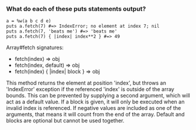 ### What do each of these puts statements output?

```
a = %w(a b c d e)
puts a.fetch(7) #=> IndexError; no element at index 7; nil
puts a.fetch(7, 'beats me') #=> 'beats me'
puts a.fetch(7) { |index| index**2 } #=> 49
```

Array#fetch signatures: 

 * fetch(index) => obj
 * fetch(index, default) => obj
 * fetch(index) { |index| block } => obj

This method returns the element at position 'index', but throws an 'IndexError' exception if the referenced 'index' is outside of the array bounds. This can be prevented by supplying a second argument, which will act as a default value. If a block is given, it will only be executed when an invalid index is referenced. 
If negative values are included as one of the arguments, that means it will count from the end of the array. Default and blocks are optional but cannot be used together. 

